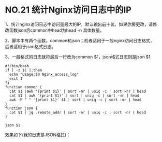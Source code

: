 # NO.21 统计Nginx访问日志中的IP

1、统计nginx访问日志中访问量最大的IP，默认输出前十位，如果你要更改，请修改函数json后common中head为head -n 具体数量。

2、脚本中有两个函数，common和json；前者适用于一般nginx访问日志格式，后者适用于json格式日志。

3、一般格式的日志就将最后一行改为common $1，json格式日志则是json $1

```
#!/bin/bash
if [ -z $1 ];then
  echo "Usage:$0 Nginx_access_log"
  exit 1
fi
function common {
  cat $1 |awk '{print $1}' | sort -nr | uniq -c | sort -nr | head
  cat $1 | awk '{print $1}' | sort | uniq -c | sort -nr | head 
  awk -F " " '{print $1}' $1 | sort | uniq -c | sort -nr | head
}
function json {
  cat $1 | jq .remote_addr | sort -nr | uniq -c | sort -nr | head
}

json $1
```

效果如下(我的日志是JSON格式)：
